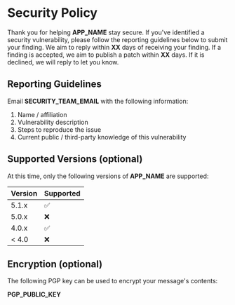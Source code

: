 # Security Policy

Thank you for helping **APP_NAME** stay secure. If you've identified a security vulnerability, please follow the reporting guidelines below to submit your finding. We aim to reply within **XX** days of receiving your finding. If a finding is accepted, we aim to publish a patch within **XX** days. If it is declined, we will reply to let you know.

## Reporting Guidelines

Email **SECURITY_TEAM_EMAIL** with the following information:
1. Name / affiliation
2. Vulnerability description
3. Steps to reproduce the issue
4. Current public / third-party knowledge of this vulnerability

## Supported Versions (optional)

At this time, only the following versions of **APP_NAME** are supported:

| Version | Supported          |
| ------- | ------------------ |
| 5.1.x   | :white_check_mark: |
| 5.0.x   | :x:                |
| 4.0.x   | :white_check_mark: |
| < 4.0   | :x:                |

## Encryption (optional)

The following PGP key can be used to encrypt your message's contents:

**PGP_PUBLIC_KEY**
